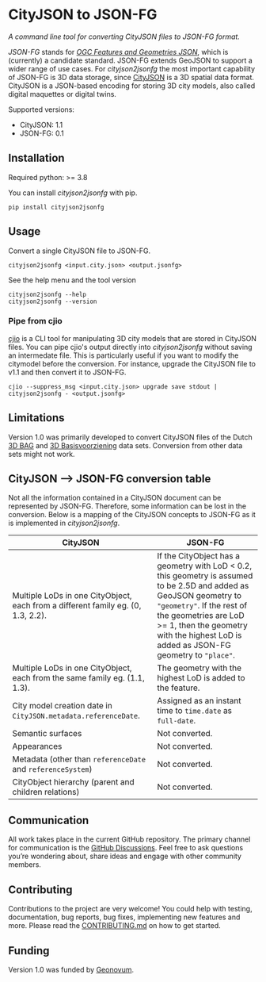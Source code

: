 # CityJSON to JSON-FG

*A command line tool for converting CityJSON files to JSON-FG format.*

*JSON-FG* stands for [*OGC Features and Geometries JSON*](https://github.com/opengeospatial/ogc-feat-geo-json), which is (currently) a candidate standard.
JSON-FG extends GeoJSON to support a wider range of use cases.
For *cityjson2jsonfg* the most important capability of JSON-FG is 3D data storage, since [CityJSON](https://www.cityjson.org/) is a 3D spatial data format.
CityJSON is a JSON-based encoding for storing 3D city models, also called digital maquettes or digital twins.

Supported versions:

- CityJSON: 1.1
- JSON-FG: 0.1

## Installation

Required python: >= 3.8

You can install *cityjson2jsonfg* with pip.

```shell
pip install cityjson2jsonfg
```

## Usage

Convert a single CityJSON file to JSON-FG.

```shell
cityjson2jsonfg <input.city.json> <output.jsonfg>
```

See the help menu and the tool version

```shell
cityjson2jsonfg --help
cityjson2jsonfg --version
```

### Pipe from cjio

[cjio]() is a CLI tool for manipulating 3D city models that are stored in CityJSON files.
You can pipe cjio's output directly into *cityjson2jsonfg* without saving an intermedate file.
This is particularly useful if you want to modify the citymodel before the conversion.
For instance, upgrade the CityJSON file to v1.1 and then convert it to JSON-FG.

```shell
cjio --suppress_msg <input.city.json> upgrade save stdout | cityjson2jsonfg - <output.jsonfg>
```

## Limitations

Version 1.0 was primarily developed to convert CityJSON files of the Dutch [3D BAG](https://3dbag.nl/en/viewer) and [3D Basisvoorziening](https://www.pdok.nl/introductie/-/article/3d-basisvoorziening-1) data sets.
Conversion from other data sets might not work.

## CityJSON --> JSON-FG conversion table

Not all the information contained in a CityJSON document can be represented by JSON-FG.
Therefore, some information can be lost in the conversion.
Below is a mapping of the CityJSON concepts to JSON-FG as it is implemented in *cityjson2jsonfg*.

| CityJSON                                                                         | JSON-FG                                                                                                                                                                                                                                                           |
|----------------------------------------------------------------------------------|-------------------------------------------------------------------------------------------------------------------------------------------------------------------------------------------------------------------------------------------------------------------|
| Multiple LoDs in one CityObject, each from a different family eg. (0, 1.3, 2.2). | If the CityObject has a geometry with LoD < 0.2, this geometry is assumed to be 2.5D and added as GeoJSON geometry to `"geometry"`. If the rest of the geometries are LoD >= 1, then the geometry with the highest LoD is added as JSON-FG geometry to `"place"`. |
| Multiple LoDs in one CityObject, each from the same family eg. (1.1, 1.3).       | The geometry with the highest LoD is added to the feature.                                                                                                                                                                                                        |
| City model creation date in `CityJSON.metadata.referenceDate`.                   | Assigned as an instant time to `time.date` as `full-date`.                                                                                                                                                                                                        |
| Semantic surfaces                                                                | Not converted.                                                                                                                                                                                                                                                    |
| Appearances                                                                      | Not converted.                                                                                                                                                                                                                                                    |
| Metadata (other than `referenceDate` and `referenceSystem`)                      | Not converted.                                                                                                                                                                                                                                                    |
| CityObject hierarchy (parent and children relations)                             | Not converted.                                                                                                                                                                                                                                                    |

## Communication

All work takes place in the current GitHub repository.
The primary channel for communication is the [GitHub Discussions](https://github.com/3DGI/cityjson2jsonfg/discussions).
Feel free to ask questions you’re wondering about, share ideas and engage with other community members.

## Contributing

Contributions to the project are very welcome!
You could help with testing, documentation, bug reports, bug fixes, implementing new features and more.
Please read the [CONTRIBUTING.md](https://github.com/3DGI/cityjson2jsonfg/blob/master/CONTRIBUTING.md) on how to get started.

## Funding

Version 1.0 was funded by [Geonovum](https://www.geonovum.nl/).
